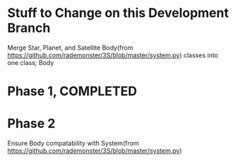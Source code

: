 # Stuff to Change on this Development Branch
Merge Star, Planet, and Satellite Body(from https://github.com/rademonster/3S/blob/master/system.py) classes into one class; Body 

# Phase 1, COMPLETED

# Phase 2
Ensure Body compatability with System(from https://github.com/rademonster/3S/blob/master/system.py)
